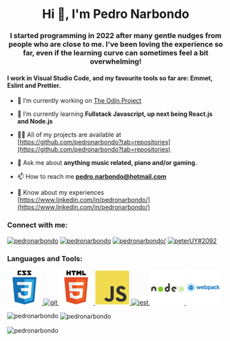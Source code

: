 <h1 align="center">Hi 👋, I'm Pedro Narbondo</h1>
<h3 align="center">I started programming in 2022 after many gentle nudges from people who are close to me. I've been loving the experience so far, even if the learning curve can sometimes feel a bit overwhelming!</h3>
<h4>I work in Visual Studio Code, and my favourite tools so far are: Emmet, Eslint and Prettier.</h4>

- 🔭 I’m currently working on [The Odin Project](https://www.theodinproject.com/)

- 🌱 I’m currently learning **Fullstack Javascript, up next being React.js and Node.js**

- 👨‍💻 All of my projects are available at [https://github.com/pedronarbondo?tab=repositories](https://github.com/pedronarbondo?tab=repositories)

- 💬 Ask me about **anything music related, piano and/or gaming.**

- 📫 How to reach me **pedro.narbondo@hotmail.com**

- 📄 Know about my experiences [https://www.linkedin.com/in/pedronarbondo/](https://www.linkedin.com/in/pedronarbondo/)

<h3 align="left">Connect with me:</h3>
<p align="left">
<a href="https://codepen.io/pedronarbondo" target="blank"><img align="center" src="https://raw.githubusercontent.com/rahuldkjain/github-profile-readme-generator/master/src/images/icons/Social/codepen.svg" alt="pedronarbondo" height="30" width="40" /></a>
<a href="https://linkedin.com/in/pedronarbondo" target="blank"><img align="center" src="https://raw.githubusercontent.com/rahuldkjain/github-profile-readme-generator/master/src/images/icons/Social/linked-in-alt.svg" alt="pedronarbondo" height="30" width="40" /></a>
<a href="https://instagram.com/pedronarbondo/" target="blank"><img align="center" src="https://raw.githubusercontent.com/rahuldkjain/github-profile-readme-generator/master/src/images/icons/Social/instagram.svg" alt="pedronarbondo/" height="30" width="40" /></a>
<a href="https://discord.gg/peterUY#2092" target="blank"><img align="center" src="https://raw.githubusercontent.com/rahuldkjain/github-profile-readme-generator/master/src/images/icons/Social/discord.svg" alt="peterUY#2092" height="30" width="40" /></a>
</p>

<h3 align="left">Languages and Tools:</h3>
<p align="left"> <a href="https://www.w3schools.com/css/" target="_blank" rel="noreferrer"> <img src="https://raw.githubusercontent.com/devicons/devicon/master/icons/css3/css3-original-wordmark.svg" alt="css3" width="80" height="80"/> </a> <a href="https://git-scm.com/" target="_blank" rel="noreferrer"> <img src="https://www.vectorlogo.zone/logos/git-scm/git-scm-icon.svg" alt="git" width="80" height="80"/> </a> <a href="https://www.w3.org/html/" target="_blank" rel="noreferrer"> <img src="https://raw.githubusercontent.com/devicons/devicon/master/icons/html5/html5-original-wordmark.svg" alt="html5" width="80" height="80"/> </a> <a href="https://developer.mozilla.org/en-US/docs/Web/JavaScript" target="_blank" rel="noreferrer"> <img src="https://raw.githubusercontent.com/devicons/devicon/master/icons/javascript/javascript-original.svg" alt="javascript" width="80" height="80"/> </a> <a href="https://jestjs.io" target="_blank" rel="noreferrer"> <img src="https://www.vectorlogo.zone/logos/jestjsio/jestjsio-icon.svg" alt="jest" width="80" height="80"/> </a> <a href="https://nodejs.org" target="_blank" rel="noreferrer"> <img src="https://raw.githubusercontent.com/devicons/devicon/master/icons/nodejs/nodejs-original-wordmark.svg" alt="nodejs" width="80" height="80"/> </a> <a href="https://webpack.js.org" target="_blank" rel="noreferrer"> <img src="https://raw.githubusercontent.com/devicons/devicon/d00d0969292a6569d45b06d3f350f463a0107b0d/icons/webpack/webpack-original-wordmark.svg" alt="webpack" width="80" height="80"/> </a> </p>

<p><img align="left" src="https://github-readme-stats.vercel.app/api/top-langs?username=pedronarbondo&show_icons=true&locale=en&layout=compact" alt="pedronarbondo" /></p>

<p>&nbsp;<img align="center" src="https://github-readme-stats.vercel.app/api?username=pedronarbondo&show_icons=true&locale=en" alt="pedronarbondo" /></p>

<p><img align="center" src="https://github-readme-streak-stats.herokuapp.com/?user=pedronarbondo&" alt="pedronarbondo" /></p>
